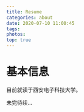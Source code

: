 ```yaml
---
title: Resume
categories: about
date: 2020-07-10 11:00:45
tags:
photos:
top: true
---
```




# 基本信息

目前就读于西安电子科技大学。

未完待续...